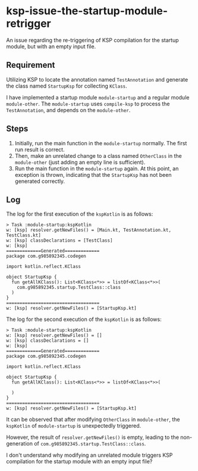 # ksp-issue-the-startup-module-retrigger
An issue regarding the re-triggering of KSP compilation for the startup module, 
but with an empty input file.

## Requirement
Utilizing KSP to locate the annotation named `TestAnnotation` and 
generate the class named `StartupKsp` for collecting `KClass`.

I have implemented a startup module `module-startup` and 
a regular module `module-other`. The `module-startup` uses `compile-ksp` to 
process the `TestAnnotation`, and depends on the `module-other`.

## Steps
1. Initially, run the main function in the `module-startup` normally. The first run result is correct.
2. Then, make an unrelated change to a class named `OtherClass` in the `module-other` (just adding an empty line is sufficient).
3. Run the main function in the `module-startup` again. At this point, an exception is thrown, 
indicating that the `StartupKsp` has not been generated correctly.

## Log
The log for the first execution of the `kspKotlin` is as follows:
```
> Task :module-startup:kspKotlin
w: [ksp] resolver.getNewFiles() = [Main.kt, TestAnnotation.kt, TestClass.kt]
w: [ksp] classDeclarations = [TestClass]
w: [ksp] 
=============Generated=============
package com.g985892345.codegen

import kotlin.reflect.KClass

object StartupKsp {
  fun getAllKClass(): List<KClass<*>> = listOf<KClass<*>>(
    com.g985892345.startup.TestClass::class
  )
}
===================================
w: [ksp] resolver.getNewFiles() = [StartupKsp.kt]
```
The log for the second execution of the `kspKotlin` is as follows:
```
> Task :module-startup:kspKotlin
w: [ksp] resolver.getNewFiles() = []
w: [ksp] classDeclarations = []
w: [ksp] 
=============Generated=============
package com.g985892345.codegen

import kotlin.reflect.KClass

object StartupKsp {
  fun getAllKClass(): List<KClass<*>> = listOf<KClass<*>>(
    
  )
}
===================================
w: [ksp] resolver.getNewFiles() = [StartupKsp.kt]
```
It can be observed that after modifying `OtherClass` in `module-other`, 
the `kspKotlin` of `module-startup` is unexpectedly triggered. 

However, the result of `resolver.getNewFiles()` is empty, 
leading to the non-generation of `com.g985892345.startup.TestClass::class`.

I don't understand why modifying an unrelated module triggers KSP compilation for 
the startup module with an empty input file?